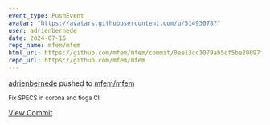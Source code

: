 ```yaml
---
event_type: PushEvent
avatar: "https://avatars.githubusercontent.com/u/51493078?"
user: adrienbernede
date: 2024-07-15
repo_name: mfem/mfem
html_url: https://github.com/mfem/mfem/commit/0ee13cc1079ab5cf5be20097fe104643977567c2
repo_url: https://github.com/mfem/mfem
---
```


<a href='https://github.com/adrienbernede' target='_blank'>adrienbernede</a> pushed to <a href='https://github.com/mfem/mfem' target='_blank'>mfem/mfem</a>

<small>Fix SPECS in corona and tioga CI</small>

<a href='https://github.com/mfem/mfem/commit/0ee13cc1079ab5cf5be20097fe104643977567c2' target='_blank'>View Commit</a>